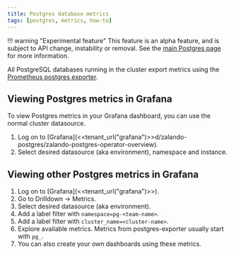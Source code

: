 ```yaml
---
title: Postgres database metrics
tags: [postgres, metrics, how-to]
---
```


!!! warning "Experimental feature"
    This feature is an alpha feature, and is subject to API change, instability or removal.
    See the [main Postgres page](../README.md) for more information.
    

All PostgreSQL databases running in the cluster export metrics using the [Prometheus postgres exporter](https://github.com/prometheus-community/postgres_exporter).

## Viewing Postgres metrics in Grafana

To view Postgres metrics in your Grafana dashboard, you can use the normal cluster datasource.

1. Log on to [Grafana](<<tenant_url("grafana")>>d/zalando-postgres/zalando-postgres-operator-overview).
2. Select desired datasource (aka environment), namespace and instance.


## Viewing other Postgres metrics in Grafana

1. Log on to [Grafana](<<tenant_url("grafana")>>).
2. Go to Drilldown -> Metrics.
3. Select desired datasource (aka environment).
4. Add a label filter with `namespace=pg-<team-name>`.
5. Add a label filter with `cluster_name=<cluster-name>`.
6. Explore available metrics. Metrics from postgres-exporter usually start with `pg_`.
7. You can also create your own dashboards using these metrics.

